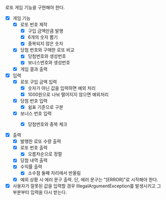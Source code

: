 로또 게임 기능을 구현해야 한다.

- [x] 게임 기능
    - [x] 로또 번호 제작
        - [x] 구입 금액만큼 발행
        - [x] 6개의 숫자 뽑기
        - [x] 중복되지 않은 숫자
    - [x] 당첨 번호와 구매한 로또 비교
        - [x] 당첨번호와 생성번호
        - [x] 보너스번호와 생성번호
    - [x] 게임 결과 출력

- [x] 입력
    - [x] 로또 구입 금액 입력
        - [x] 숫자가 아닌 값을 입력하면 예외 처리
        - [x] 1000원으로 나눠 떨어지지 않으면 예외처리
    - [x] 당첨 번호 입력
        - [x] 쉼표 기준으로 구분
    - [x] 보너스 번호 입력
        - [x] 당첨번호와 중복 체크


- [x] 출력
    - [x] 발행한 로또 수량 출력
    - [x] 로또 번호 출력
        - [x] 오름차순으로 정렬
    - [x] 당첨 내역 출력
    - [x] 수익률 출력
        - [x] 소수점 둘째 자리에서 반올림
    - [x] 예외 상황 시 에러 문구 출력. 단, 에러 문구는 "[ERROR]"로 시작해야 한다.

- [x] 사용자가 잘못된 값을 입력할 경우 IllegalArgumentException를 발생시키고 그 부분부터 입력을 다시 받는다.
